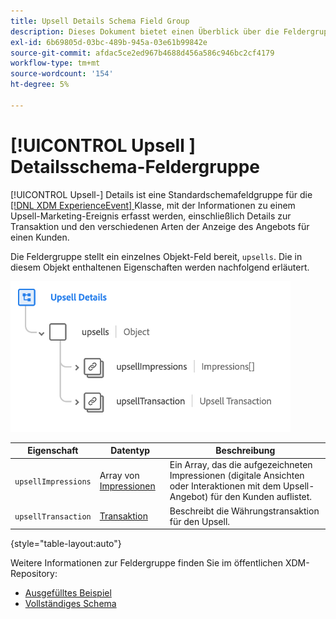 ```yaml
---
title: Upsell Details Schema Field Group
description: Dieses Dokument bietet einen Überblick über die Feldergruppe Upsell Details .
exl-id: 6b69805d-03bc-489b-945a-03e61b99842e
source-git-commit: afdac5ce2ed967b4688d456a586c946bc2cf4179
workflow-type: tm+mt
source-wordcount: '154'
ht-degree: 5%

---
```


# [!UICONTROL Upsell ] Detailsschema-Feldergruppe

[!UICONTROL Upsell-] Details ist eine Standardschemafeldgruppe für die  [[!DNL XDM ExperienceEvent] ](../../classes/experienceevent.md) Klasse, mit der Informationen zu einem Upsell-Marketing-Ereignis erfasst werden, einschließlich Details zur Transaktion und den verschiedenen Arten der Anzeige des Angebots für einen Kunden.

Die Feldergruppe stellt ein einzelnes Objekt-Feld bereit, `upsells`. Die in diesem Objekt enthaltenen Eigenschaften werden nachfolgend erläutert.

![Struktur der Upsell-Details](../../images/field-groups/upsell-details.png)

| Eigenschaft | Datentyp | Beschreibung |
| --- | --- | --- |
| `upsellImpressions` | Array von [Impressionen](../../data-types/impressions.md) | Ein Array, das die aufgezeichneten Impressionen (digitale Ansichten oder Interaktionen mit dem Upsell-Angebot) für den Kunden auflistet. |
| `upsellTransaction` | [Transaktion](../../data-types/transaction.md) | Beschreibt die Währungstransaktion für den Upsell. |

{style=&quot;table-layout:auto&quot;}

Weitere Informationen zur Feldergruppe finden Sie im öffentlichen XDM-Repository:

* [Ausgefülltes Beispiel](https://github.com/adobe/xdm/blob/master/components/fieldgroups/experience-event/industry-verticals/experienceevent-upsell-details.example.1.json)
* [Vollständiges Schema](https://github.com/adobe/xdm/blob/master/components/fieldgroups/experience-event/industry-verticals/experienceevent-upsell-details.schema.json)
